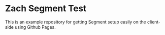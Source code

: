 # Zach Segment Test

This is an example repository for getting Segment setup easily on the client-side using Github Pages.
